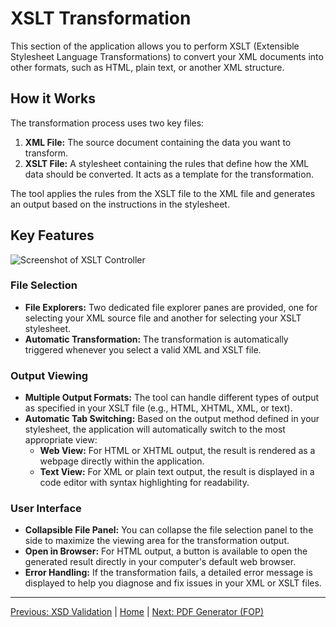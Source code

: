 # XSLT Transformation

This section of the application allows you to perform XSLT (Extensible Stylesheet Language Transformations) to convert your XML documents into other formats, such as HTML, plain text, or another XML structure.

## How it Works

The transformation process uses two key files:

1.  **XML File:** The source document containing the data you want to transform.
2.  **XSLT File:** A stylesheet containing the rules that define how the XML data should be converted. It acts as a template for the transformation.

The tool applies the rules from the XSLT file to the XML file and generates an output based on the instructions in the stylesheet.

## Key Features

![Screenshot of XSLT Controller](img/xslt-controller.png)

### File Selection
-   **File Explorers:** Two dedicated file explorer panes are provided, one for selecting your XML source file and another for selecting your XSLT stylesheet.
-   **Automatic Transformation:** The transformation is automatically triggered whenever you select a valid XML and XSLT file.

### Output Viewing
-   **Multiple Output Formats:** The tool can handle different types of output as specified in your XSLT file (e.g., HTML, XHTML, XML, or text).
-   **Automatic Tab Switching:** Based on the output method defined in your stylesheet, the application will automatically switch to the most appropriate view:
    -   **Web View:** For HTML or XHTML output, the result is rendered as a webpage directly within the application.
    -   **Text View:** For XML or plain text output, the result is displayed in a code editor with syntax highlighting for readability.

### User Interface
-   **Collapsible File Panel:** You can collapse the file selection panel to the side to maximize the viewing area for the transformation output.
-   **Open in Browser:** For HTML output, a button is available to open the generated result directly in your computer's default web browser.
-   **Error Handling:** If the transformation fails, a detailed error message is displayed to help you diagnose and fix issues in your XML or XSLT files.

---

[Previous: XSD Validation](xsd-validation-controller.md) | [Home](index.md) | [Next: PDF Generator (FOP)](fop-controller.md)

